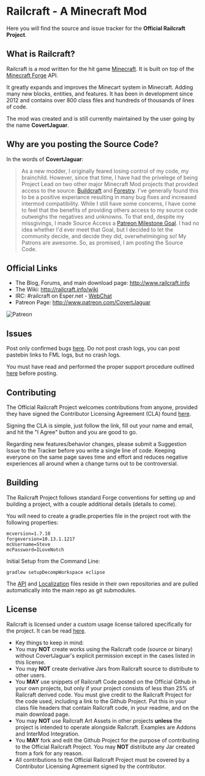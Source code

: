# Railcraft - A Minecraft Mod

Here you will find the source and issue tracker for the **Official Railcraft Project**.


## What is Railcraft?

Railcraft is a mod written for the hit game [Minecraft](https://minecraft.net/). It is built on top of the [Minecraft Forge](https://github.com/MinecraftForge) API.

It greatly expands and improves the Minecart system in Minecraft. Adding many new blocks, entities, and features. It has been in development since 2012 and contains over 800 class files and hundreds of thousands of lines of code.

The mod was created and is still currently maintained by the user going by the name **CovertJaguar**.

## Why are you posting the Source Code?

In the words of **CovertJaguar**:
> As a new modder, I originally feared losing control of my code, my brainchild. However, since that time, I have had the privelege of being Project Lead on two other major Minecraft Mod projects that provided access to the source: [Buildcraft](https://github.com/BuildCraft/BuildCraft) and [Forestry](https://github.com/ForestryMC/ForestryMC). I've generally found this to be a positive experiance resulting in many bug fixes and increased intermod compatibility.  While I still have some concerns, I have come to feel that the benefits of providing others access to my source code outweighs the negatives and unknowns. To that end, despite my missgivings, I made Source Access a [Patreon Milestone Goal](http://www.patreon.com/CovertJaguar). I had no idea whether I'd ever meet that Goal, but I decided to let the community decide, and decide they did, overwhelminging so! My Patrons are awesome. So, as promised, I am posting the Source Code.

## Official Links

* The Blog, Forums, and main download page: http://www.railcraft.info
* The Wiki: http://railcraft.info/wiki
* IRC: #railcraft on Esper.net - [WebChat](http://webchat.esper.net/?nick=RailcraftGithub...&channels=railcraft&prompt=1)
* Patreon Page: http://www.patreon.com/CovertJaguar

![Patreon](http://www.railcraft.info/wp-content/uploads/2014/05/Patreon.png)

## Issues

Post only confirmed bugs [here](https://github.com/CovertJaguar/Railcraft/issues). Do not post crash logs, you can post pastebin links to FML logs, but no crash logs.

You must have read and performed the proper support procedure outlined [here](http://railcraft.info/wiki/info:support) before posting.

## Contributing

The Official Railcraft Project welcomes contributions from anyone, provided they have signed the Contributor Licensing Agreement (CLA) found [here](https://www.clahub.com/agreements/CovertJaguar/Railcraft).

Signing the CLA is simple, just follow the link, fill out your name and email, and hit the "I Agree" button and you are good to go.

Regarding new features/behavior changes, please submit a Suggestion Issue to the Tracker before you write a single line of code. Keeping everyone on the same page saves time and effort and reduces negative experiences all around when a change turns out to be controversial.

## Building

The Railcraft Project follows standard Forge conventions for setting up and building a project, with a couple additional details (details to come).

You will need to create a gradle.properties file in the project root with the following properties:
```
mcversion=1.7.10
forgeversion=10.13.1.1217
mcUsername=Steve
mcPassword=ILoveNotch
```

Initial Setup from the Command Line:
```
gradlew setupDecompWorkspace eclipse
```

The [API](https://github.com/CovertJaguar/Railcraft-API) and [Localization](https://github.com/CovertJaguar/Railcraft-Localization) files reside in their own repositories and are pulled automatically into the main repo as git submodules.

## License

Railcraft is licensed under a custom usage license tailored specifically for the project. It can be read [here](https://github.com/CovertJaguar/Railcraft/blob/master/LICENSE.md).

 * Key things to keep in mind:
  * You may **NOT** create works using the Railcraft code (source or binary) without CovertJaguar's explicit permission except in the cases listed in this license.
  * You may **NOT** create derivative Jars from Railcraft source to distribute to other users.
  * You **MAY** use snippets of Railcraft Code posted on the Official Github in your own projects, but only if your project consists of less than 25% of Railcraft derived code. You must give credit to the Railcraft Project for the code used, including a link to the Github Project. Put this in your class file headers that contain Railcraft code, in your readme, and on the main download page.
  * You may **NOT** use Railcraft Art Assets in other projects **unless** the project is intended to operate alongside Railcraft. Examples are Addons and InterMod Integration.
  * You **MAY** fork and edit the Github Project for the purpose of contributing to the Official Railcraft Project. You may **NOT** distribute any Jar created from a fork for any reason.
  * All contributions to the Official Railcraft Project must be covered by a Contributor Licensing Agreement signed by the contributor.

